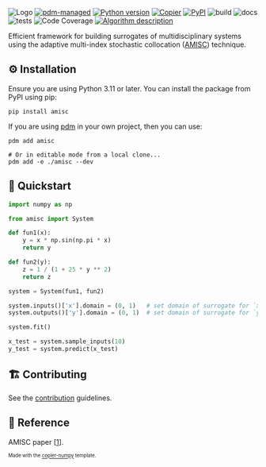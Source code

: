![Logo](https://raw.githubusercontent.com/eckelsjd/amisc/main/docs/assets/amisc_logo_text.svg)
[![pdm-managed](https://img.shields.io/badge/pdm-managed-blueviolet)](https://pdm-project.org)
[![Python version](https://img.shields.io/badge/python-3.11+-blue.svg?logo=python&logoColor=cccccc)](https://www.python.org/downloads/)
[![Copier](https://img.shields.io/endpoint?url=https://raw.githubusercontent.com/copier-org/copier/master/img/badge/badge-grayscale-inverted-border-orange.json)](https://github.com/eckelsjd/copier-numpy)
[![PyPI](https://img.shields.io/pypi/v/amisc?logo=python&logoColor=%23cccccc)](https://pypi.org/project/amisc)
![build](https://img.shields.io/github/actions/workflow/status/eckelsjd/amisc/deploy.yml?logo=github)
![docs](https://img.shields.io/github/actions/workflow/status/eckelsjd/amisc/docs.yml?logo=materialformkdocs&logoColor=%2523cccccc&label=docs)
![tests](https://img.shields.io/github/actions/workflow/status/eckelsjd/amisc/tests.yml?logo=github&logoColor=%2523cccccc&label=tests)
![Code Coverage](https://img.shields.io/badge/coverage-88%25-yellowgreen?logo=codecov)
[![Algorithm description](https://img.shields.io/badge/DOI-10.1002/nme.6958-blue)](https://doi.org/10.1002/nme.6958)

Efficient framework for building surrogates of multidisciplinary systems using the adaptive multi-index stochastic collocation ([AMISC](https://onlinelibrary.wiley.com/doi/full/10.1002/nme.6958))  technique.

## ⚙️ Installation
Ensure you are using Python 3.11 or later. You can install the package from PyPI using pip:
```shell
pip install amisc
```
If you are using [pdm](https://github.com/pdm-project/pdm) in your own project, then you can use:
```shell
pdm add amisc

# Or in editable mode from a local clone...
pdm add -e ./amisc --dev
```

## 📍 Quickstart
```python
import numpy as np

from amisc import System

def fun1(x):
    y = x * np.sin(np.pi * x)
    return y

def fun2(y):
    z = 1 / (1 + 25 * y ** 2)
    return z

system = System(fun1, fun2)

system.inputs()['x'].domain = (0, 1)   # set domain of surrogate for `x`
system.outputs()['y'].domain = (0, 1)  # set domain of surrogate for `y`

system.fit()

x_test = system.sample_inputs(10)
y_test = system.predict(x_test)
```

## 🏗️ Contributing
See the [contribution](https://github.com/eckelsjd/amisc/blob/main/CONTRIBUTING.md) guidelines.

## 📖 Reference
AMISC paper [[1](https://onlinelibrary.wiley.com/doi/full/10.1002/nme.6958)].

<sup><sub>Made with the [copier-numpy](https://github.com/eckelsjd/copier-numpy.git) template.</sub></sup>
